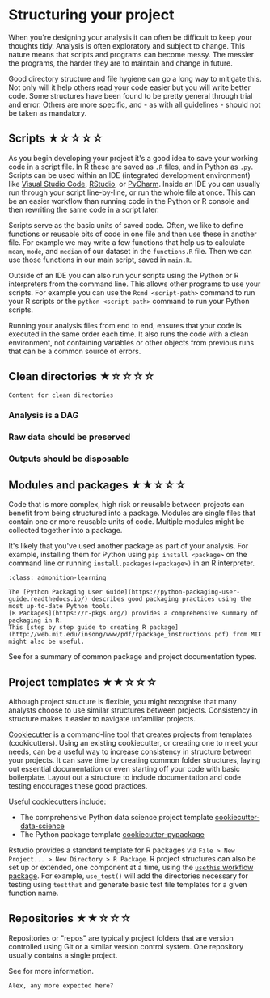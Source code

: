 # Structuring your project

When you're designing your analysis it can often be difficult to keep your thoughts tidy.
Analysis is often exploratory and subject to change.
This nature means that scripts and programs can become messy.
The messier the programs, the harder they are to maintain and change in future.

Good directory structure and file hygiene can go a long way to mitigate this.
Not only will it help others read your code easier but you will write better code.
Some structures have been found to be pretty general through trial and error.
Others are more specific, and - as with all guidelines - should not be taken as mandatory.


## Scripts ★☆☆☆☆

As you begin developing your project it's a good idea to save your working code in a script file.
In R these are saved as `.R` files, and in Python as `.py`.
Scripts can be used within an IDE (integrated development environment) like [Visual Studio Code](https://code.visualstudio.com/), [RStudio](https://rstudio.com/), or [PyCharm](https://www.jetbrains.com/pycharm/).
Inside an IDE you can usually run through your script line-by-line, or run the whole file at once.
This can be an easier workflow than running code in the Python or R console and then rewriting the same code in a script later.

Scripts serve as the basic units of saved code.
Often, we like to define functions or reusable bits of code in one file and then use these in another file.
For example we may write a few functions that help us to calculate `mean`, `mode`, and `median` of our dataset in the `functions.R` file.
Then we can use those functions in our main script, saved in `main.R`.

Outside of an IDE you can also run your scripts using the Python or R interpreters from the command line.
This allows other programs to use your scripts.
For example you can use the `Rcmd <script-path>` command to run your R scripts or the `python <script-path>` command to run your Python scripts.

Running your analysis files from end to end, ensures that your code is executed in the same order each time.
It also runs the code with a clean environment, not containing variables or other objects from previous runs that can be a common source of errors.


## Clean directories ★☆☆☆☆

```{todo}
Content for clean directories
```


### Analysis is a DAG


### Raw data should be preserved


### Outputs should be disposable


## Modules and packages ★★☆☆☆

Code that is more complex, high risk or reusable between projects can benefit from being structured into a package.
Modules are single files that contain one or more reusable units of code.
Multiple modules might be collected together into a package.

It's likely that you've used another package as part of your analysis.
For example, installing them for Python using `pip install <package>` on the command line or running `install.packages(<package>)` in an R interpreter.

```{admonition} Key Learning
:class: admonition-learning

The [Python Packaging User Guide](https://python-packaging-user-guide.readthedocs.io/) describes good packaging practices using the most up-to-date Python tools.
[R Packages](https://r-pkgs.org/) provides a comprehensive summary of packaging in R.
This [step by step guide to creating R package](http://web.mit.edu/insong/www/pdf/rpackage_instructions.pdf) from MIT might also be useful.
```

See [](project_documentation.md) for a summary of common package and project documentation types.


## Project templates ★★☆☆☆

Although project structure is flexible, you might recognise that many analysts choose to use similar structures between projects.
Consistency in structure makes it easier to navigate unfamiliar projects.

[Cookiecutter](https://github.com/cookiecutter/cookiecutter) is a command-line tool that creates projects from templates (cookicutters).
Using an existing cookiecutter, or creating one to meet your needs, can be a useful way to increase consistency in structure between your projects.
It can save time by creating common folder structures, laying out essential documentation or even starting off your code with basic boilerplate.
Layout out a structure to include documentation and code testing encourages these good practices.

Useful cookiecutters include:
* The comprehensive Python data science project template [cookiecutter-data-science](http://drivendata.github.io/cookiecutter-data-science/)
* The Python package template [cookiecutter-pypackage](https://cookiecutter-pypackage.readthedocs.io/en/latest/)

Rstudio provides a standard template for R packages via `File > New Project... > New Directory > R Package`.
R project structures can also be set up or extended, one component at a time, using the [`usethis` workflow package](https://usethis.r-lib.org/).
For example, `use_test()` will add the directories necessary for testing using `testthat` and generate basic test file templates for a given function name.


## Repositories ★★☆☆☆

Repositories or "repos" are typically project folders that are version controlled using Git or a similar version control system.
One repository usually contains a single project.

See [](vsetion_control.md) for more information.

```{todo}
Alex, any more expected here?
```
